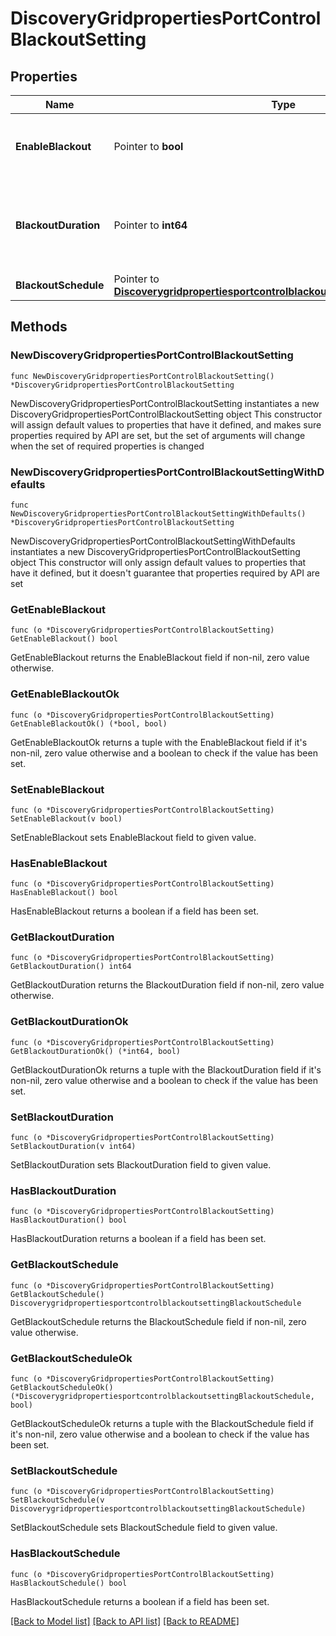 # DiscoveryGridpropertiesPortControlBlackoutSetting

## Properties

Name | Type | Description | Notes
------------ | ------------- | ------------- | -------------
**EnableBlackout** | Pointer to **bool** | Determines whether a blackout is enabled or not. | [optional] 
**BlackoutDuration** | Pointer to **int64** | The blackout duration in seconds; minimum value is 1 minute. | [optional] 
**BlackoutSchedule** | Pointer to [**DiscoverygridpropertiesportcontrolblackoutsettingBlackoutSchedule**](DiscoverygridpropertiesportcontrolblackoutsettingBlackoutSchedule.md) |  | [optional] 

## Methods

### NewDiscoveryGridpropertiesPortControlBlackoutSetting

`func NewDiscoveryGridpropertiesPortControlBlackoutSetting() *DiscoveryGridpropertiesPortControlBlackoutSetting`

NewDiscoveryGridpropertiesPortControlBlackoutSetting instantiates a new DiscoveryGridpropertiesPortControlBlackoutSetting object
This constructor will assign default values to properties that have it defined,
and makes sure properties required by API are set, but the set of arguments
will change when the set of required properties is changed

### NewDiscoveryGridpropertiesPortControlBlackoutSettingWithDefaults

`func NewDiscoveryGridpropertiesPortControlBlackoutSettingWithDefaults() *DiscoveryGridpropertiesPortControlBlackoutSetting`

NewDiscoveryGridpropertiesPortControlBlackoutSettingWithDefaults instantiates a new DiscoveryGridpropertiesPortControlBlackoutSetting object
This constructor will only assign default values to properties that have it defined,
but it doesn't guarantee that properties required by API are set

### GetEnableBlackout

`func (o *DiscoveryGridpropertiesPortControlBlackoutSetting) GetEnableBlackout() bool`

GetEnableBlackout returns the EnableBlackout field if non-nil, zero value otherwise.

### GetEnableBlackoutOk

`func (o *DiscoveryGridpropertiesPortControlBlackoutSetting) GetEnableBlackoutOk() (*bool, bool)`

GetEnableBlackoutOk returns a tuple with the EnableBlackout field if it's non-nil, zero value otherwise
and a boolean to check if the value has been set.

### SetEnableBlackout

`func (o *DiscoveryGridpropertiesPortControlBlackoutSetting) SetEnableBlackout(v bool)`

SetEnableBlackout sets EnableBlackout field to given value.

### HasEnableBlackout

`func (o *DiscoveryGridpropertiesPortControlBlackoutSetting) HasEnableBlackout() bool`

HasEnableBlackout returns a boolean if a field has been set.

### GetBlackoutDuration

`func (o *DiscoveryGridpropertiesPortControlBlackoutSetting) GetBlackoutDuration() int64`

GetBlackoutDuration returns the BlackoutDuration field if non-nil, zero value otherwise.

### GetBlackoutDurationOk

`func (o *DiscoveryGridpropertiesPortControlBlackoutSetting) GetBlackoutDurationOk() (*int64, bool)`

GetBlackoutDurationOk returns a tuple with the BlackoutDuration field if it's non-nil, zero value otherwise
and a boolean to check if the value has been set.

### SetBlackoutDuration

`func (o *DiscoveryGridpropertiesPortControlBlackoutSetting) SetBlackoutDuration(v int64)`

SetBlackoutDuration sets BlackoutDuration field to given value.

### HasBlackoutDuration

`func (o *DiscoveryGridpropertiesPortControlBlackoutSetting) HasBlackoutDuration() bool`

HasBlackoutDuration returns a boolean if a field has been set.

### GetBlackoutSchedule

`func (o *DiscoveryGridpropertiesPortControlBlackoutSetting) GetBlackoutSchedule() DiscoverygridpropertiesportcontrolblackoutsettingBlackoutSchedule`

GetBlackoutSchedule returns the BlackoutSchedule field if non-nil, zero value otherwise.

### GetBlackoutScheduleOk

`func (o *DiscoveryGridpropertiesPortControlBlackoutSetting) GetBlackoutScheduleOk() (*DiscoverygridpropertiesportcontrolblackoutsettingBlackoutSchedule, bool)`

GetBlackoutScheduleOk returns a tuple with the BlackoutSchedule field if it's non-nil, zero value otherwise
and a boolean to check if the value has been set.

### SetBlackoutSchedule

`func (o *DiscoveryGridpropertiesPortControlBlackoutSetting) SetBlackoutSchedule(v DiscoverygridpropertiesportcontrolblackoutsettingBlackoutSchedule)`

SetBlackoutSchedule sets BlackoutSchedule field to given value.

### HasBlackoutSchedule

`func (o *DiscoveryGridpropertiesPortControlBlackoutSetting) HasBlackoutSchedule() bool`

HasBlackoutSchedule returns a boolean if a field has been set.


[[Back to Model list]](../README.md#documentation-for-models) [[Back to API list]](../README.md#documentation-for-api-endpoints) [[Back to README]](../README.md)


